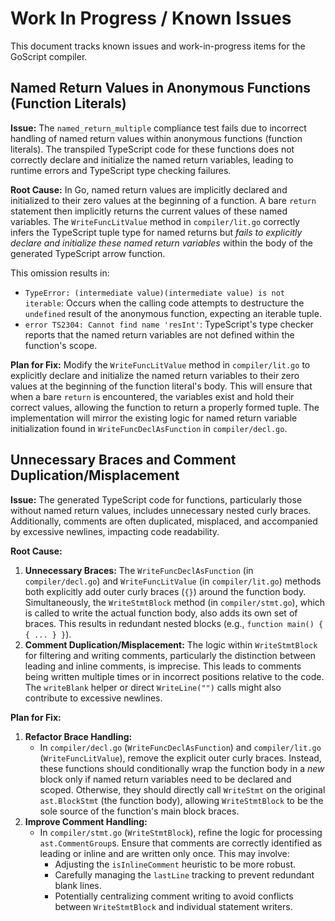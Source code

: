# Work In Progress / Known Issues

This document tracks known issues and work-in-progress items for the GoScript compiler.

## Named Return Values in Anonymous Functions (Function Literals)

**Issue:** The `named_return_multiple` compliance test fails due to incorrect handling of named return values within anonymous functions (function literals). The transpiled TypeScript code for these functions does not correctly declare and initialize the named return variables, leading to runtime errors and TypeScript type checking failures.

**Root Cause:**
In Go, named return values are implicitly declared and initialized to their zero values at the beginning of a function. A bare `return` statement then implicitly returns the current values of these named variables. The `WriteFuncLitValue` method in `compiler/lit.go` correctly infers the TypeScript tuple type for named returns but *fails to explicitly declare and initialize these named return variables* within the body of the generated TypeScript arrow function.

This omission results in:
*   `TypeError: (intermediate value)(intermediate value) is not iterable`: Occurs when the calling code attempts to destructure the `undefined` result of the anonymous function, expecting an iterable tuple.
*   `error TS2304: Cannot find name 'resInt'`: TypeScript's type checker reports that the named return variables are not defined within the function's scope.

**Plan for Fix:**
Modify the `WriteFuncLitValue` method in `compiler/lit.go` to explicitly declare and initialize the named return variables to their zero values at the beginning of the function literal's body. This will ensure that when a bare `return` is encountered, the variables exist and hold their correct values, allowing the function to return a properly formed tuple. The implementation will mirror the existing logic for named return variable initialization found in `WriteFuncDeclAsFunction` in `compiler/decl.go`.

## Unnecessary Braces and Comment Duplication/Misplacement

**Issue:** The generated TypeScript code for functions, particularly those without named return values, includes unnecessary nested curly braces. Additionally, comments are often duplicated, misplaced, and accompanied by excessive newlines, impacting code readability.

**Root Cause:**
1.  **Unnecessary Braces:** The `WriteFuncDeclAsFunction` (in `compiler/decl.go`) and `WriteFuncLitValue` (in `compiler/lit.go`) methods both explicitly add outer curly braces (`{}`) around the function body. Simultaneously, the `WriteStmtBlock` method (in `compiler/stmt.go`), which is called to write the actual function body, also adds its own set of braces. This results in redundant nested blocks (e.g., `function main() { { ... } }`).
2.  **Comment Duplication/Misplacement:** The logic within `WriteStmtBlock` for filtering and writing comments, particularly the distinction between leading and inline comments, is imprecise. This leads to comments being written multiple times or in incorrect positions relative to the code. The `writeBlank` helper or direct `WriteLine("")` calls might also contribute to excessive newlines.

**Plan for Fix:**
1.  **Refactor Brace Handling:**
    *   In `compiler/decl.go` (`WriteFuncDeclAsFunction`) and `compiler/lit.go` (`WriteFuncLitValue`), remove the explicit outer curly braces. Instead, these functions should conditionally wrap the function body in a *new* block only if named return variables need to be declared and scoped. Otherwise, they should directly call `WriteStmt` on the original `ast.BlockStmt` (the function body), allowing `WriteStmtBlock` to be the sole source of the function's main block braces.
2.  **Improve Comment Handling:**
    *   In `compiler/stmt.go` (`WriteStmtBlock`), refine the logic for processing `ast.CommentGroup`s. Ensure that comments are correctly identified as leading or inline and are written only once. This may involve:
        *   Adjusting the `isInlineComment` heuristic to be more robust.
        *   Carefully managing the `lastLine` tracking to prevent redundant blank lines.
        *   Potentially centralizing comment writing to avoid conflicts between `WriteStmtBlock` and individual statement writers.